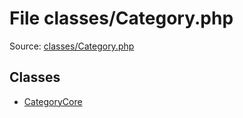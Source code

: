 File classes/Category.php
=========

Source: [classes/Category.php](https://github.com/PrestaShop/PrestaShop/blob/1.5.4.0/classes/Category.php)


Classes
-------

* [CategoryCore](class.CategoryCore.md)

